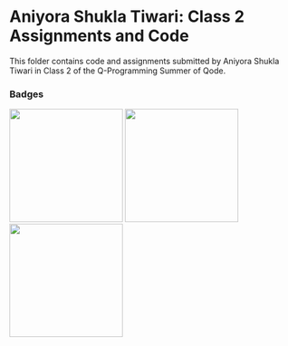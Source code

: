 # Aniyora Shukla Tiwari: Class 2 Assignments and Code
This folder contains code and assignments submitted by Aniyora Shukla Tiwari in Class 2 of the Q-Programming Summer of Qode.
### Badges
<img src="/badges/attendance.png" width="200px" height="200px"> <img src="/badges/assignment.png" width="200px" height="200px"> <img src="/badges/assignment.png" width="200px" height="200px">